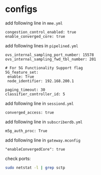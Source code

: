 # configs

add following line in `mme.yml`
```
congestion_control_enabled: true
enable_converged_core: true
```

add following lines in `pipelined.yml`
```
ovs_internal_sampling_port_number: 15578
ovs_internal_sampling_fwd_tbl_number: 201

# For 5G Functionality Support flag
5G_feature_set:
 enable: True
 node_identifier: 192.168.200.1

paging_timeout: 30
classifier_controller_id: 5
```

add following line in `sessiond.yml`
```
converged_access: true
```

add following line in `subscriberdb.yml`
```
m5g_auth_proc: True
```

add following line in `gateway.mconfig`
```
"enableConvergedCore": true
```

check ports:
```bash
sudo netstat -l | grep sctp
```



